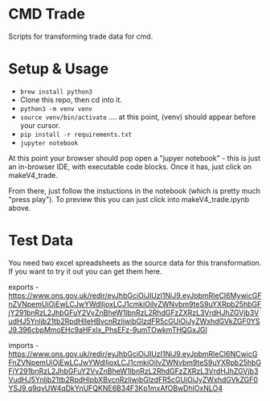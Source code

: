 # CMD Trade

Scripts for transforming trade data for cmd.

# Setup & Usage

* `brew install python3`
* Clone this repo, then cd into it.
* `python3 -m venv venv`
* `source venv/bin/activate`  .... at this point, (venv) should appear before your cursor.
* `pip install -r requirements.txt`
* `jupyter notebook`

At this point your browser should pop open a "jupyer notebook" - this is just an in-browser IDE, with executable code blocks. Once it has, just click on makeV4_trade.

From there, just follow the instuctions in the notebook (which is pretty much "press play"). To preview this you can just click into makeV4_trade.ipynb above.

# Test Data

You need two excel spreadsheets as the source data for this transformation. If you want to try it out you can get them here.

exports - https://www.ons.gov.uk/redir/eyJhbGciOiJIUzI1NiJ9.eyJpbmRleCI6MywicGFnZVNpemUiOjEwLCJwYWdlIjoxLCJ1cmkiOiIvZWNvbm9teS9uYXRpb25hbGFjY291bnRzL2JhbGFuY2VvZnBheW1lbnRzL2RhdGFzZXRzL3VrdHJhZGVjb3VudHJ5Ynljb21tb2RpdHlleHBvcnRzIiwibGlzdFR5cGUiOiJyZWxhdGVkZGF0YSJ9.396cbpMmoEHc9aHFxIx_PhsEFz-9umTOwkmTHQGxJGI

imports - https://www.ons.gov.uk/redir/eyJhbGciOiJIUzI1NiJ9.eyJpbmRleCI6NCwicGFnZVNpemUiOjEwLCJwYWdlIjoxLCJ1cmkiOiIvZWNvbm9teS9uYXRpb25hbGFjY291bnRzL2JhbGFuY2VvZnBheW1lbnRzL2RhdGFzZXRzL3VrdHJhZGVjb3VudHJ5Ynljb21tb2RpdHlpbXBvcnRzIiwibGlzdFR5cGUiOiJyZWxhdGVkZGF0YSJ9.q9qvUW4qDkYnUFQKNE6B34F3Kp1mxAfOBwDhlOxNLO4
